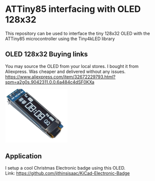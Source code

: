 # ATTiny85 interfacing with OLED 128x32
This repository can be used to interface the tiny 128x32 OLED with the ATTiny85 microcontroller using the Tiny4kLED library

## OLED 128x32 Buying links

You may source the OLED from your local stores. I bought it from Aliexpress. Was cheaper and delivered without any issues.  
https://www.aliexpress.com/item/32672229793.html?spm=a2g0s.9042311.0.0.6a484c4dSF0KXa

<img src="images/OLED128x32_White.png" alt="drawing" width="200"/>

## Application

I setup a cool Christmas Electronic badge using this OLED.  
Link: https://github.com/jithinsisaac/KiCad-Electronic-Badge